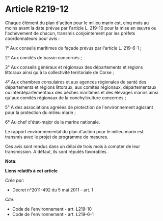 # Article R219-12

Chaque élément du plan d'action pour le milieu marin est, cinq mois au moins avant la date prévue par l'article L. 219-10
pour la mise en œuvre ou l'achèvement de chacun, transmis conjointement par les préfets coordonnateurs pour avis : 

1° Aux conseils maritimes de façade prévus par l'article L. 219-6-1 ; 

2° Aux comités de bassin concernés ; 

3° Aux conseils généraux et régionaux des départements et régions littoraux ainsi qu'à la collectivité territoriale de
Corse ; 

4° Aux chambres consulaires et aux agences régionales de santé des départements et régions littoraux, aux comités régionaux,
départementaux ou interdépartementaux des pêches maritimes et des élevages marins ainsi qu'aux comités régionaux de la
conchyliculture concernés ; 

5° A des associations agréées de protection de l'environnement agissant pour la protection du milieu marin ; 

6° Au chef d'état-major de la marine nationale. 

Le rapport environnemental du plan d'action pour le milieu marin est transmis avec le projet de programme de mesures. 

Ces avis sont rendus dans un délai de trois mois à compter de leur transmission. A défaut, ils sont réputés favorables.

**Nota:**



**Liens relatifs à cet article**

_Créé par_:

  - Décret n°2011-492 du 5 mai 2011 - art. 1

_Cite_:

  - Code de l'environnement - art. L219-10
  - Code de l'environnement - art. L219-6-1
